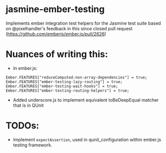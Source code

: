 jasmine-ember-testing
=====================

Implements ember integration test helpers for the Jasmine test suite based on @pixelhandler's feedback in this since closed pull request (https://github.com/emberjs/ember.js/pull/2626)

# Nuances of writing this:

- In ember.js:

```
Ember.FEATURES["reduceComputed-non-array-dependencies"] = true;
Ember.FEATURES["ember-testing-lazy-routing"] = true;
Ember.FEATURES["ember-testing-wait-hooks"] = true;
Ember.FEATURES["ember-testing-routing-helpers"] = true;
```

- Added underscore.js to implement equivalent toBeDeepEqual matcher that is in QUnit

# TODOs:

- Implement ```expectAssertion```, used in qunit_configuration within ember.js testing framework.